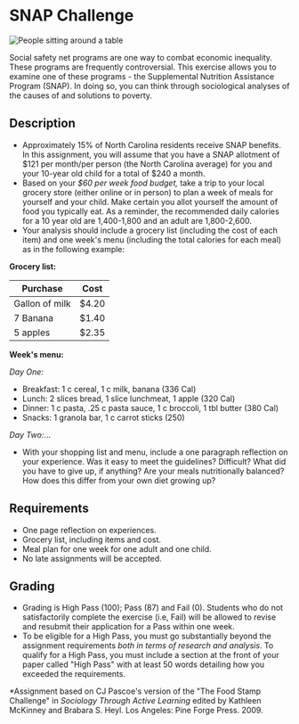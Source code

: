 # SNAP Challenge
![People sitting around a table](../images/REALWORLD7_FIG12_CO.jpg)

Social safety net programs are one way to combat economic inequality. These programs are frequently controversial. This exercise allows you to examine one of these programs - the Supplemental Nutrition Assistance Program (SNAP). In doing so, you can think through sociological analyses of the causes of and solutions to poverty.

## Description

- Approximately 15% of North Carolina residents receive SNAP benefits. In this assignment, you will assume that you have a SNAP allotment of $121 per month/per person (the North Carolina average) for you and your 10-year old child for a total of $240 a month.
- Based on your _$60 per week food budget,_ take a trip to your local grocery store (either online or in person) to plan a week of meals for yourself and your child. Make certain you allot yourself the amount of food you typically eat. As a reminder, the recommended daily calories for a 10 year old are 1,400-1,800 and an adult are 1,800-2,600.
- Your analysis should include a grocery list (including the cost of each item) and one week&#39;s menu (including the total calories for each meal) as in the following example:

**Grocery list:**

| Purchase       | Cost  |
|----------------|-------|
| Gallon of milk | $4.20 |
| 7 Banana       | $1.40 |
| 5 apples       | $2.35 |

**Week's menu:**

_Day One:_

* Breakfast: 1 c cereal, 1 c milk, banana (336 Cal)
* Lunch: 2 slices bread, 1 slice lunchmeat, 1 apple (320 Cal)
* Dinner: 1 c pasta, .25 c pasta sauce, 1 c broccoli, 1 tbl butter (380 Cal)
* Snacks: 1 granola bar, 1 c carrot sticks (250)

_Day Two:_...

- With your shopping list and menu, include a one paragraph reflection on your experience. Was it easy to meet the guidelines? Difficult? What did you have to give up, if anything? Are your meals nutritionally balanced? How does this differ from your own diet growing up?

## Requirements

* One page reflection on experiences.
* Grocery list, including items and cost.  
* Meal plan for one week for one adult and one child.
* No late assignments will be accepted.

## Grading

- Grading is High Pass (100); Pass (87) and Fail (0). Students who do not satisfactorily complete the exercise (i.e, Fail) will be allowed to revise and resubmit their application for a Pass within one week.
- To be eligible for a High Pass, you must go substantially beyond the assignment requirements _both in terms of research and analysis_. To qualify for a High Pass, you must include a section at the front of your paper called &quot;High Pass&quot; with at least 50 words detailing how you exceeded the requirements.

\*Assignment based on CJ Pascoe&#39;s version of the &quot;The Food Stamp Challenge&quot; in _Sociology Through Active Learning_ edited by Kathleen McKinney and Brabara S. Heyl. Los Angeles: Pine Forge Press. 2009.
